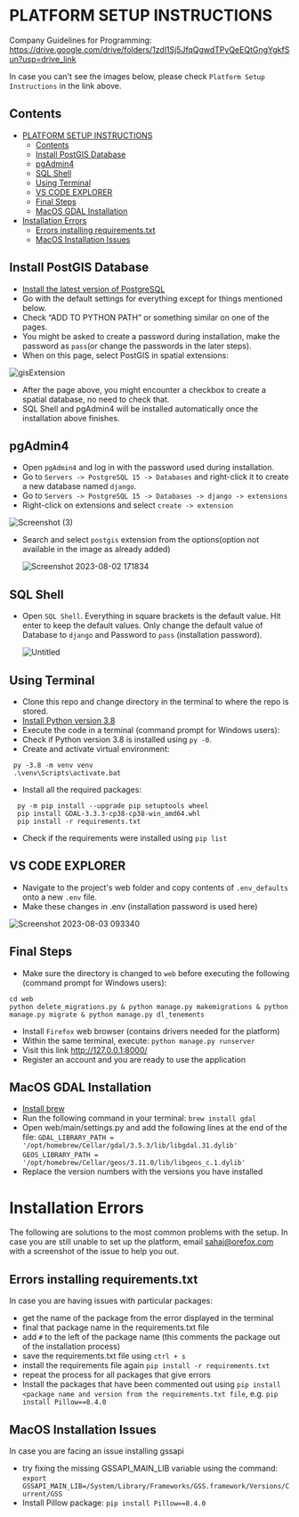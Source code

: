 # PLATFORM SETUP INSTRUCTIONS
Company Guidelines for Programming: https://drive.google.com/drive/folders/1zdl1Sj5JfqQgwdTPyQeEQtGngYgkfSun?usp=drive_link


In case you can't see the images below, please check `Platform Setup Instructions` in the link above.

[PostgreSQL]: https://www.postgresql.org/download/
[Python]: https://www.python.org/downloads/release/python-3810/
[Brew]: https://brew.sh/

## Contents

- [PLATFORM SETUP INSTRUCTIONS](#platform-setup-instructions)
  - [Contents](#contents)
  - [Install PostGIS Database](#install-postgis-database)
  - [pgAdmin4](#pgadmin4)
  - [SQL Shell](#sql-shell)
  - [Using Terminal](#using-terminal)
  - [VS CODE EXPLORER](#vs-code-explorer)
  - [Final Steps](#final-steps)
  - [MacOS GDAL Installation](#macos-gdal-installation)
- [Installation Errors](#installation-errors)
  - [Errors installing requirements.txt](#errors-installing-requirementstxt)
  - [MacOS Installation Issues](#macos-installation-issues)

## Install PostGIS Database
- [Install the latest version of PostgreSQL][PostgreSQL]
- Go with the default settings for everything except for things mentioned below.
- Check “ADD TO PYTHON PATH” or something similar on one of the pages.
- You might be asked to create a password during installation, make the password as `pass`(or change the passwords in the later steps).
- When on this page, select PostGIS in spatial extensions:

![gisExtension](https://i.imgur.com/wnGnOgX.jpg)

- After the page above, you might encounter a checkbox to create a spatial database, no need to check that.
- SQL Shell and pgAdmin4 will be installed automatically once the installation above finishes.

## pgAdmin4
- Open `pgAdmin4` and log in with the password used during installation.
- Go to `Servers -> PostgreSQL 15 -> Databases` and right-click it to create a new database named `django`.
- Go to `Servers -> PostgreSQL 15 -> Databases -> django -> extensions`
- Right-click on extensions and select `create -> extension`
 
 ![Screenshot (3)](https://i.imgur.com/0x3FU3j.png)

- Search and select `postgis` extension from the options(option not available in the image as already added)
  
  ![Screenshot 2023-08-02 171834](https://i.imgur.com/pfio3Oh.png)

## SQL Shell
- Open `SQL Shell`. Everything in square brackets is the default value. Hit enter to keep the default values. Only change the default value of Database to `django` and Password to `pass` (installation password).

  ![Untitled](https://i.imgur.com/4sxaVhE.png)

## Using Terminal

- Clone this repo and change directory in the terminal to where the repo is stored. 
- [Install Python version 3.8][Python]
- Execute the code in a terminal (command prompt for Windows users):
- Check if Python version 3.8 is installed using `py -0`.
- Create and activate virtual environment:
 ```shell
  py -3.8 -m venv venv
  .\venv\Scripts\activate.bat
```
- Install all the required packages:
```shell
  py -m pip install --upgrade pip setuptools wheel
  pip install GDAL-3.3.3-cp38-cp38-win_amd64.whl
  pip install -r requirements.txt
```
- Check if the requirements were installed using `pip list`


## VS CODE EXPLORER
- Navigate to the project's web folder and copy contents of `.env_defaults` onto a new `.env` file.
- Make these changes in .env (installation password is used here)
  
![Screenshot 2023-08-03 093340](https://i.imgur.com/ONJ02fT.png)

<!-- - Then go to your virtual environment folder (venv) outside the web folder and move to `venv -> Lib -> djconfig -> admin.py` and edit line 29.
  	Change
                  `from django.conf.urls import url`
        to
                  `from django.urls import re_path as url` -->


## Final Steps
- Make sure the directory is changed to `web` before executing the following (command prompt for Windows users):
```
cd web
python delete_migrations.py & python manage.py makemigrations & python manage.py migrate & python manage.py dl_tenements
```
- Install `Firefox` web browser		(contains drivers needed for the platform)
- Within the same terminal, execute: `python manage.py runserver`
- Visit this link http://127.0.0.1:8000/
- Register an account and you are ready to use the application

## MacOS GDAL Installation
- [Install brew][Brew]
- Run the following command in your terminal: `brew install gdal`
- Open web/main/settings.py and add the following lines at the end of the file:
	`GDAL_LIBRARY_PATH = '/opt/homebrew/Cellar/gdal/3.5.3/lib/libgdal.31.dylib'`
	`GEOS_LIBRARY_PATH = '/opt/homebrew/Cellar/geos/3.11.0/lib/libgeos_c.1.dylib'`
- Replace the version numbers with the versions you have installed

# Installation Errors
The following are solutions to the most common problems with the setup.
In case you are still unable to set up the platform, email sahaj@orefox.com with a screenshot of the issue to help you out.

## Errors installing requirements.txt
In case you are having issues with particular packages:
- get the name of the package from the error displayed in the terminal
- final that package name in the requirements.txt file
- add `#` to the left of the package name (this comments the package out of the installation process)
- save the requirements.txt file using `ctrl + s`
- install the requirements file again `pip install -r requirements.txt`
- repeat the process for all packages that give errors
- Install the packages that have been commented out using `pip install <package name and version from the requirements.txt file`, e.g. `pip install Pillow==8.4.0`

## MacOS Installation Issues
In case you are facing an issue installing gssapi
- try fixing the missing GSSAPI_MAIN_LIB variable using the command: `export GSSAPI_MAIN_LIB=/System/Library/Frameworks/GSS.framework/Versions/Current/GSS`
- Install Pillow package: `pip install Pillow==8.4.0`
